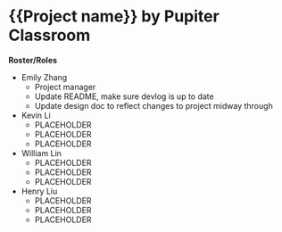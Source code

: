 # {{Project name}} by Pupiter Classroom

**Roster/Roles**
- Emily Zhang
  - Project manager
  - Update README, make sure devlog is up to date
  - Update design doc to reflect changes to project midway through
 - Kevin Li
   - PLACEHOLDER
   - PLACEHOLDER
   - PLACEHOLDER
 - William Lin
   - PLACEHOLDER
   - PLACEHOLDER
   - PLACEHOLDER
 - Henry Liu
   - PLACEHOLDER
   - PLACEHOLDER
   - PLACEHOLDER
